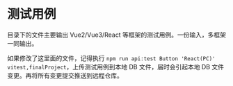 # 测试用例

目录下的文件主要输出 Vue2/Vue3/React 等框架的测试用例。一份输入，多框架一同输出。

如果修改了这里面的文件，记得执行 `npm run api:test Button 'React(PC)' vitest,finalProject`，上传测试用例到本地 DB 文件，届时会引起本地 DB 文件变更。再将所有变更提交推送到远程仓库。
